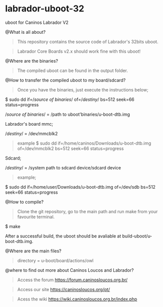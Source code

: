 # labrador-uboot-32
uboot for Caninos Labrador V2

@What is all about?
>This repository contains the source code of Labrador's 32bits uboot.

>Labrador Core Boards v2.x should work fine with this uboot!

@Where are the binaries?
>The compiled uboot can be found in the output folder.

@How to transfer the compiled uboot to my board/sdcard?
>Once you have the binaries, just execute the instructions below;

$ sudo dd if=/*source of binaries*/ of=/*destiny*/ bs=512 seek=66 status=progress

/*source of binaries*/ = /path to uboot'binaries/u-boot-dtb.img

Labrador's board mmc;

/*destiny*/ = /dev/mmcblk2
>example
$ sudo dd if=/home/caninos/Downloads/u-boot-dtb.img of=/dev/mmcblk2 bs=512 seek=66 status=progress

Sdcard;

/*destiny*/ = /system path to sdcard device/sdcard device

>example;

$ sudo dd if=/home/user/Downloads/u-boot-dtb.img of=/dev/sdb bs=512 seek=66 status=progress

@How to compile?
>Clone the git repository, go to the main path and run make from your favourite terminal.

$ make

After a successful build, the uboot should be avaliable at build-uboot/u-boot-dtb.img.

@Where are the main files?
>directory = u-boot/board/actions/owl

@where to find out more about Caninos Loucos and Labrador?

>Access the forum https://forum.caninosloucos.org.br/

>Access our site https://caninosloucos.org/pt/

>Acess the wiki https://wiki.caninosloucos.org.br/index.php


